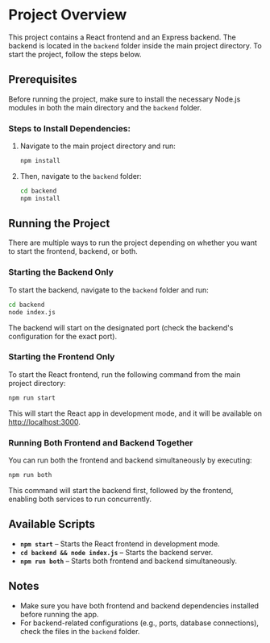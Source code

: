 
# Project Overview

This project contains a React frontend and an Express backend. The backend is located in the `backend` folder inside the main project directory. To start the project, follow the steps below.

## Prerequisites

Before running the project, make sure to install the necessary Node.js modules in both the main directory and the `backend` folder.

### Steps to Install Dependencies:

1. Navigate to the main project directory and run:
   ```bash
   npm install
   ```
2. Then, navigate to the `backend` folder:
   ```bash
   cd backend
   npm install
   ```

## Running the Project

There are multiple ways to run the project depending on whether you want to start the frontend, backend, or both.

### Starting the Backend Only

To start the backend, navigate to the `backend` folder and run:
```bash
cd backend
node index.js
```

The backend will start on the designated port (check the backend's configuration for the exact port).

### Starting the Frontend Only

To start the React frontend, run the following command from the main project directory:
```bash
npm run start
```

This will start the React app in development mode, and it will be available on [http://localhost:3000](http://localhost:3000).

### Running Both Frontend and Backend Together

You can run both the frontend and backend simultaneously by executing:
```bash
npm run both
```

This command will start the backend first, followed by the frontend, enabling both services to run concurrently.


## Available Scripts

- **`npm start`** – Starts the React frontend in development mode.
- **`cd backend && node index.js`** – Starts the backend server.
- **`npm run both`** – Starts both frontend and backend simultaneously.

## Notes

- Make sure you have both frontend and backend dependencies installed before running the app.
- For backend-related configurations (e.g., ports, database connections), check the files in the `backend` folder.

